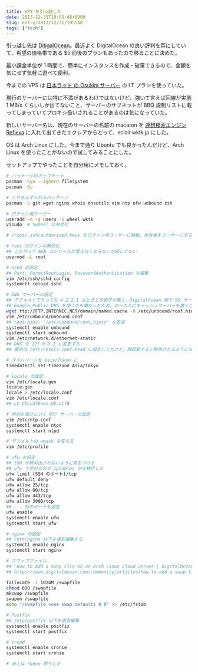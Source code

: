 ```yaml
---
title: VPS を引っ越した
date: 2013-12-31T19:55:48+0900
slug: entry/2013/12/31/195548
tags: ["tech"]
---
```

引っ越し先は [DitigalOcean](https://www.digitalocean.com/?refcode=efb70a6746f9)。最近よく DigitalOcean の良い評判を耳にしていて、希望の価格帯である $5 前後のプランもあったので移ることに決めた。

最小課金単位が 1 時間で、簡単にインスタンスを作成・破棄できるので、金額を気にせず気軽に遊べて便利。

今までの VPS は [日本ラッド の Osukini サーバー](http://www.saases.jp/cloud/vps/) の LT プランを使っていた。

現行のサーバーには特に不満があるわけではないけど、強いて言えば回線が実測 1 MB/s くらいしか出てないこと、サーバーのサブネットが BBQ 規制リストに載ってしまっていてプロキシ扱いされることがあるのは気になっていた。

新しいサーバー名は、現在のサーバーの名前の macaron を [連想検索エンジン Reflexa](http://labs.preferred.jp/reflexa/) に入れて出てきたエクレアからとって、eclair.wktk.jp にした。

OS は Arch Linux にした。今まで通り Ubuntu でも良かったんだけど、Arch Linux を使ったことがないので試してみることにした。

セットアップでやったことを自分用にメモしておく。

```sh
# パッケージのアップデート
pacman -Syu --ignore filesystem
pacman -Su

# とりあえず入れるパッケージ
pacman -S git wget nginx whois dnsutils vim ntp ufw unbound zsh

# ログイン用ユーザー
useradd -m -g users -G wheel wktk
visudo  # %wheel の有効化

# /root/.ssh/authorized_keys をログイン用ユーザーに移動、所有者をユーザーにする

# root ログインの無効化
## これやって Web コンソールが使えなくならないか試してない
usermod -L root

# sshd の設定
## Port, PermitRootLogin, PasswordAuthentication を編集
vim /etc/ssh/sshd_config
systemctl reload sshd

# DNS サーバーの設定
## デフォルトで入ってた 4.2.2.1 はときどき調子が悪く、DigitalOcean 側で NS サーバーが用意されているわけでもなく、
## Google Public DNS を使うのも嫌だったため、ローカルにキャッシュサーバーを置くことにした。
wget ftp://FTP.INTERNIC.NET/domain/named.cache -O /etc/unbound/root.hints
vim /etc/unbound/unbound.conf
## root-hint: "/etc/unbound/root.hints" を追加
systemctl enable unbound
systemctl start unbound
vim /etc/network.d/ethernet-static
## DNS を 127.0.0.1 に変更する
## 最初は /etc/resolv.conf.head に設定してたけど、再起動すると無視されるようになったのでこっちを書き換えた。

# タイムゾーンを Asia/Tokyo に
timedatectl set-timezone Asia/Tokyo

# locale の設定
vim /etc/locale.gen
locale-gen
locale > /etc/locale.conf
vim /etc/locale.conf
## LC_COLLATE=en_US.utf8

# 時刻を聞きにいく NTP サーバーの設定
vim /etc/ntp.conf
systemctl enable ntpd
systemctl start ntpd

# デフォルトの umask を変える
vim /etc/profile

# ufw の設定
## SSH が締め出されないように気をつける
## ufw で充分なので iptables から移行した
ufw limit (SSH のポート)/tcp
ufw default deny
ufw allow 25/tcp
ufw allow 80/tcp
ufw allow 443/tcp
ufw allow 3000/tcp
## ... 他のポートも適宜
ufw enable
systemctl enable ufw
systemctl start ufw

# nginx の設定
## /etc/nginx 以下を適宜編集する
systemctl enable nginx
systemctl start nginx

# スワップファイル
## "How to Add a Swap File on an Arch Linux Cloud Server | DigitalOcean"
## https://www.digitalocean.com/community/articles/how-to-add-a-swap-file-on-an-arch-linux-cloud-server

fallocate -l 1024M /swapfile
chmod 600 /swapfile
mkswap /swapfile
swapon /swapfile
echo "/swapfile none swap defaults 0 0" >> /etc/fstab

# Postfix
## /etc/postfix 以下を適宜編集
systemctl enable postfix
systemctl start postfix

# crond
systemctl enable cronie
systemctl start cronie

# あとは rbenv 周りとか
```
